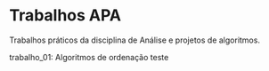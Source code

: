 # Trabalhos APA
Trabalhos práticos da disciplina de Análise e projetos de algoritmos.

trabalho_01: Algoritmos de ordenação
teste
